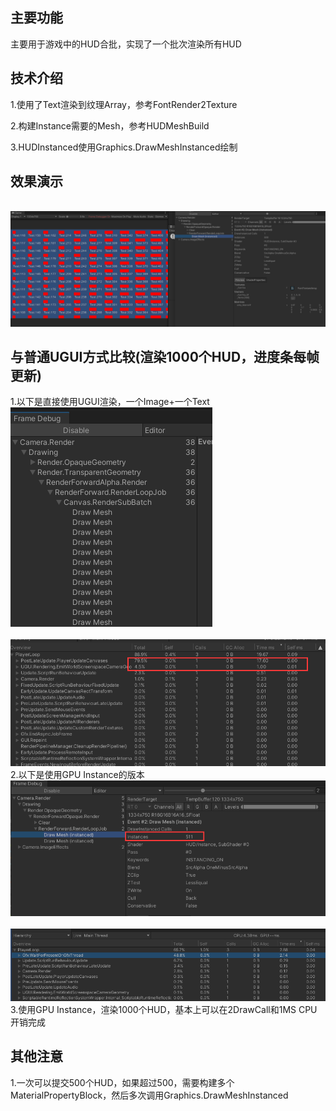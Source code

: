 
## 主要功能


主要用于游戏中的HUD合批，实现了一个批次渲染所有HUD


## 技术介绍

1.使用了Text渲染到纹理Array，参考FontRender2Texture

2.构建Instance需要的Mesh，参考HUDMeshBuild

3.HUDInstanced使用Graphics.DrawMeshInstanced绘制


## 效果演示
<br><img src='image/1.png'><br>


## 与普通UGUI方式比较(渲染1000个HUD，进度条每帧更新)

1.以下是直接使用UGUI渲染，一个Image+一个Text
<br><img src='image/4.png'><br>
<br><img src='image/5.png'><br>
2.以下是使用GPU Instance的版本
<br><img src='image/3.png'><br>
<br><img src='image/2.png'><br>
3.使用GPU Instance，渲染1000个HUD，基本上可以在2DrawCall和1MS CPU开销完成


## 其他注意

1.一次可以提交500个HUD，如果超过500，需要构建多个MaterialPropertyBlock，然后多次调用Graphics.DrawMeshInstanced
